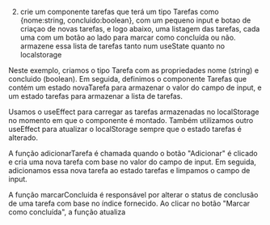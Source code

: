 
2. crie um componente tarefas que terá um tipo Tarefas como {nome:string, concluido:boolean}, com um pequeno input e botao de criaçao de novas tarefas, e logo abaixo, uma listagem das tarefas, cada uma com um botão ao lado para marcar como concluída ou não. 
armazene essa lista de tarefas tanto num useState quanto no localstorage

Neste exemplo, criamos o tipo Tarefa com as propriedades nome (string) e concluido (boolean). Em seguida, definimos o componente Tarefas que contém um estado novaTarefa para armazenar o valor do campo de input, e um estado tarefas para armazenar a lista de tarefas.

Usamos o useEffect para carregar as tarefas armazenadas no localStorage no momento em que o componente é montado. Também utilizamos outro useEffect para atualizar o localStorage sempre que o estado tarefas é alterado.

A função adicionarTarefa é chamada quando o botão "Adicionar" é clicado e cria uma nova tarefa com base no valor do campo de input. Em seguida, adicionamos essa nova tarefa ao estado tarefas e limpamos o campo de input.

A função marcarConcluida é responsável por alterar o status de conclusão de uma tarefa com base no índice fornecido. Ao clicar no botão "Marcar como concluída", a função atualiza
